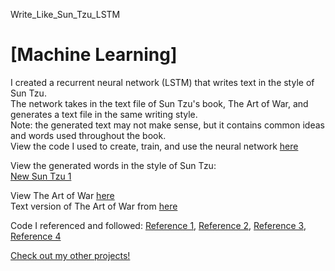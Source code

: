  Write_Like_Sun_Tzu_LSTM 
# [Machine Learning]
I created a recurrent neural network (LSTM) that writes text in the style of Sun Tzu.<br>
The network takes in the text file of Sun Tzu's book, The Art of War, and generates a text file in the same writing style.<br>
Note: the generated text may not make sense, but it contains common ideas and words used throughout the book.<br>
View the code I used to create, train, and use the neural network <a target="_blank" rel="noopener noreferrer" href="https://github.com/JeremyLau01/Write_Like_Sun_Tzu_LSTM/blob/master/inStyleOfSunTzu.py">here</a>

View the generated words in the style of Sun Tzu:<br>
<a target="_blank" rel="noopener noreferrer" href="">New Sun Tzu 1</a><br>

View The Art of War <a target="_blank" rel="noopener noreferrer" href="https://github.com/JeremyLau01/Write_Like_Sun_Tzu_LSTM/blob/master/artofwar.txt">here</a><br>
Text version of The Art of War from <a target="_blank" rel="noopener noreferrer" href="https://suntzusaid.com/">here</a>

Code I referenced and followed:
<a target="_blank" rel="noopener noreferrer" href="https://towardsdatascience.com/lstm-how-to-train-neural-networks-to-write-like-lovecraft-e56e1165f514">Reference 1</a>,
<a target="_blank" rel="noopener noreferrer" href="https://github.com/KhanradCoder/LearnKeras/blob/master/4.RNNs/TextGeneration.ipynb">Reference 2</a>,
<a target="_blank" rel="noopener noreferrer" href="https://www.analyticsvidhya.com/blog/2018/03/text-generation-using-python-nlp/">Reference 3</a>, 
<a target="_blank" rel="noopener noreferrer" href="https://machinelearningmastery.com/text-generation-lstm-recurrent-neural-networks-python-keras/">Reference 4</a>

<a target="_blank" rel="noopener noreferrer" href="https://jeremylau01.github.io/welcome/">Check out my other projects!</a>
